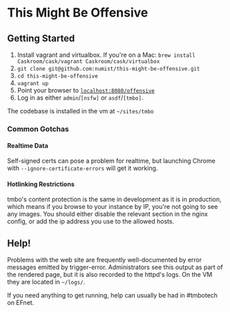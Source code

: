 This Might Be Offensive
=======================

Getting Started
---------------

1. Install vagrant and virtualbox. If you're on a Mac: `brew install Caskroom/cask/vagrant Caskroom/cask/virtualbox`
2. `git clone git@github.com:numist/this-might-be-offensive.git`
3. `cd this-might-be-offensive`
4. `vagrant up`
5. Point your browser to [`localhost:8080/offensive`](https://localhost:8080/offensive/)
6. Log in as either `admin`/`[nsfw]` or `asdf`/`[tmbo]`.

The codebase is installed in the vm at `~/sites/tmbo`

### Common Gotchas ###

#### Realtime Data ####

Self-signed certs can pose a problem for realtime, but launching Chrome with `--ignore-certificate-errors` will get it working.

#### Hotlinking Restrictions ####

tmbo's content protection is the same in development as it is in production, which means if you browse to your instance by IP, you're not going to see any images. You should either disable the relevant section in the nginx config, or add the ip address you use to the allowed hosts. 

Help!
-----

Problems with the web site are frequently well-documented by error messages emitted by trigger-error. Administrators see this output as part of the rendered page, but it is also recorded to the httpd's logs. On the VM they are located in `~/logs/`.

If you need anything to get running, help can usually be had in #tmbotech on EFnet.
